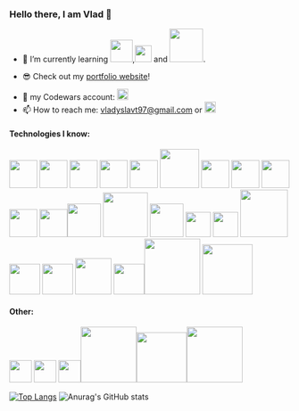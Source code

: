 ### Hello there, I am Vlad 👋
 
- 🌱 I’m currently learning <img src="https://cdn.jsdelivr.net/gh/devicons/devicon/icons/java/java-original-wordmark.svg" width="40px"/>,<img src="https://github.com/vladyslavt97/vladyslavt97/assets/85371429/737fd9a3-f850-4be8-846c-c324dde7e7ad" width="30px"/> and <img src="https://user-images.githubusercontent.com/85371429/225772344-a079406f-8582-4370-802d-323608e3db5a.png" width="60px"/>.

- 😎 Check out my [portfolio website](https://portfolio-vt.vercel.app/)!
<!-- - Currently working at <img src="https://user-images.githubusercontent.com/85371429/229310936-814fcb53-0d54-4ff8-a624-d3753cf1dfc6.png" width="70px"/> -->
- 🦾 my Codewars account: [<img alt="alt_text" width="20px" target="_blank" src="https://user-images.githubusercontent.com/85371429/217860756-2055b324-dd73-4f4a-97d2-f479c1be9c36.svg" />](https://www.codewars.com/users/vladyslavt97)
- 📫 How to reach me: vladyslavt97@gmail.com or [<img alt="alt_text" width="20px" target="_blank" src="https://cdn.jsdelivr.net/gh/devicons/devicon/icons/linkedin/linkedin-original.svg" />](https://www.linkedin.com/in/vladyslav-tsurkanenko/)

#### Technologies I know:
<img src="https://cdn.jsdelivr.net/gh/devicons/devicon/icons/typescript/typescript-original.svg" width="50px"/> <img src="https://cdn.jsdelivr.net/gh/devicons/devicon/icons/react/react-original-wordmark.svg" width="50px"/> <img src="https://cdn.jsdelivr.net/gh/devicons/devicon/icons/javascript/javascript-original.svg" width="50px"/> <img src="https://cdn.jsdelivr.net/gh/devicons/devicon/icons/nodejs/nodejs-original-wordmark.svg" width="50px"/> <img src="https://cdn.jsdelivr.net/gh/devicons/devicon/icons/vuejs/vuejs-original-wordmark.svg" width="50px"/> <img 
src="https://cdn.jsdelivr.net/gh/devicons/devicon/icons/socketio/socketio-original-wordmark.svg" width="70px"/> <img
src="https://cdn.jsdelivr.net/gh/devicons/devicon/icons/redux/redux-original.svg" width="50px"/> <img src="https://cdn.jsdelivr.net/gh/devicons/devicon/icons/html5/html5-original-wordmark.svg" width="50px"/> <img src="https://cdn.jsdelivr.net/gh/devicons/devicon/icons/css3/css3-original-wordmark.svg" width="50px"/> <img src="https://cdn.jsdelivr.net/gh/devicons/devicon/icons/postgresql/postgresql-original-wordmark.svg" width="50px"/> <img src="https://cdn.jsdelivr.net/gh/devicons/devicon/icons/jquery/jquery-original-wordmark.svg" width="50px"/><img src="https://cdn.jsdelivr.net/gh/devicons/devicon/icons/handlebars/handlebars-original-wordmark.svg" width="60px"/> <img src="https://cdn.jsdelivr.net/gh/devicons/devicon/icons/tailwindcss/tailwindcss-original-wordmark.svg" width="80px"/> <img src="https://cdn.jsdelivr.net/gh/devicons/devicon/icons/nextjs/nextjs-original-wordmark.svg" width="60px"/> <img src="https://user-images.githubusercontent.com/85371429/220571089-9dd5a930-f332-419a-9abe-1ea52efccf4e.png" width="45px"/> <img src="https://cdn.jsdelivr.net/gh/devicons/devicon/icons/mongodb/mongodb-original-wordmark.svg"  width="45px"/> <img src="https://user-images.githubusercontent.com/85371429/223682762-b412bc35-2d6a-4368-bb65-e660b05b6580.png"  width="85px"/> <img src="https://cdn.jsdelivr.net/gh/devicons/devicon/icons/firebase/firebase-plain-wordmark.svg"  width="55px"/> <img src="https://cdn.jsdelivr.net/gh/devicons/devicon/icons/spring/spring-original-wordmark.svg" width="55px"/> <img src="https://cdn.jsdelivr.net/gh/devicons/devicon/icons/express/express-original-wordmark.svg" width="65px"/> <img src="https://cdn.jsdelivr.net/gh/devicons/devicon/icons/bootstrap/bootstrap-original-wordmark.svg" width="55px"/><img src="https://user-images.githubusercontent.com/85371429/224513142-3aadb2c2-a4f6-4979-bf44-f2beb13206a1.png" width="100px"/> <img src="https://user-images.githubusercontent.com/85371429/229234698-6f7af7c9-ff76-4bf1-9be0-0791a700da9b.png" width="90px"/>

          
#### Other:
<img src="https://cdn.jsdelivr.net/gh/devicons/devicon/icons/photoshop/photoshop-plain.svg" width="40px"/> <img src="https://cdn.jsdelivr.net/gh/devicons/devicon/icons/aftereffects/aftereffects-original.svg" width="40px"/> <img src="https://cdn.jsdelivr.net/gh/devicons/devicon/icons/premierepro/premierepro-original.svg" width="40px"/><img src="https://user-images.githubusercontent.com/85371429/234254729-bcdc25e2-91e7-4c34-a4cc-bbba1e625b2c.png" width="100px"/><img src="https://github.com/vladyslavt97/vladyslavt97/assets/85371429/422489ab-6632-47b1-89f4-8052a1ca6591" width="90px"/><img src="https://github.com/vladyslavt97/vladyslavt97/assets/85371429/1818aa06-e24e-4d03-b2b2-4764b7eadcc1" width="100px"/>



[![Top Langs](https://github-readme-stats.vercel.app/api/top-langs/?username=vladyslavt97&exclude_repo=Bootcamp-tasks,Petition,Imageboard)](https://github.com/anuraghazra/github-readme-stats) ![Anurag's GitHub stats](https://github-readme-stats.vercel.app/api?username=vladyslavt97&hide=contribs,prs)
